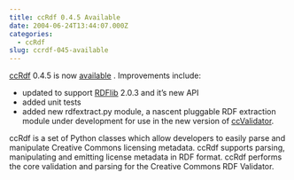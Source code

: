 ```yaml
---
title: ccRdf 0.4.5 Available
date: 2004-06-24T13:44:07.000Z
categories:
  - ccRdf
slug: ccrdf-045-available
---
```

[ccRdf][1]  0.4.5 is now [available][2] . Improvements include:

<ul class="simple">
  <li>
    updated to support <a class="reference external" href="http://rdflib.net">RDFlib</a> 2.0.3 and it’s new API
  </li>
  <li>
    added unit tests
  </li>
  <li>
    added new rdfextract.py module, a nascent pluggable RDF extraction module under development for use in the new version of <a class="reference external" href="http://yergler.net/projects/ccvalidator">ccValidator</a>.
  </li>
</ul>

ccRdf is a set of Python classes which allow developers to easily parse and manipulate Creative Commons licensing metadata. ccRdf supports parsing, manipulating and emitting license metadata in RDF format. ccRdf performs the core validation and parsing for the Creative Commons RDF Validator.



 [1]: http://yergler.net/projects/ccrdf
 [2]: http://yergler.net/projects/ccrdf/download
